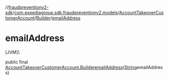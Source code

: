 //[fraudpreventionv2-sdk](../../../../index.md)/[com.expediagroup.sdk.fraudpreventionv2.models](../../index.md)/[AccountTakeoverCustomerAccount](../index.md)/[Builder](index.md)/[emailAddress](email-address.md)

# emailAddress

[JVM]\

public final [AccountTakeoverCustomerAccount.Builder](index.md)[emailAddress](email-address.md)([String](https://docs.oracle.com/javase/8/docs/api/java/lang/String.html)emailAddress)
